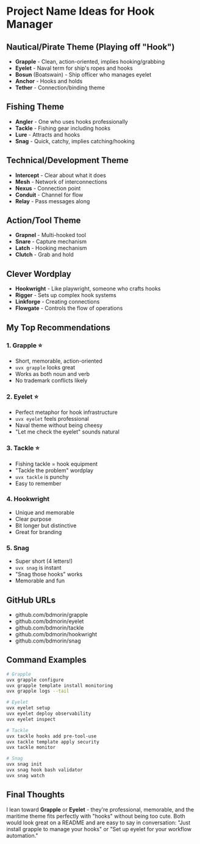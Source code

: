 # Project Name Ideas for Hook Manager

## Nautical/Pirate Theme (Playing off "Hook")
- **Grapple** - Clean, action-oriented, implies hooking/grabbing
- **Eyelet** - Naval term for ship's ropes and hooks
- **Bosun** (Boatswain) - Ship officer who manages eyelet
- **Anchor** - Hooks and holds
- **Tether** - Connection/binding theme

## Fishing Theme
- **Angler** - One who uses hooks professionally
- **Tackle** - Fishing gear including hooks
- **Lure** - Attracts and hooks
- **Snag** - Quick, catchy, implies catching/hooking

## Technical/Development Theme
- **Intercept** - Clear about what it does
- **Mesh** - Network of interconnections
- **Nexus** - Connection point
- **Conduit** - Channel for flow
- **Relay** - Pass messages along

## Action/Tool Theme
- **Grapnel** - Multi-hooked tool
- **Snare** - Capture mechanism
- **Latch** - Hooking mechanism
- **Clutch** - Grab and hold

## Clever Wordplay
- **Hookwright** - Like playwright, someone who crafts hooks
- **Rigger** - Sets up complex hook systems
- **Linkforge** - Creating connections
- **Flowgate** - Controls the flow of operations

## My Top Recommendations

### 1. **Grapple** ⭐
- Short, memorable, action-oriented
- `uvx grapple` looks great
- Works as both noun and verb
- No trademark conflicts likely

### 2. **Eyelet** ⭐
- Perfect metaphor for hook infrastructure
- `uvx eyelet` feels professional
- Naval theme without being cheesy
- "Let me check the eyelet" sounds natural

### 3. **Tackle** ⭐
- Fishing tackle = hook equipment
- "Tackle the problem" wordplay
- `uvx tackle` is punchy
- Easy to remember

### 4. **Hookwright**
- Unique and memorable
- Clear purpose
- Bit longer but distinctive
- Great for branding

### 5. **Snag**
- Super short (4 letters!)
- `uvx snag` is instant
- "Snag those hooks" works
- Memorable and fun

## GitHub URLs
- github.com/bdmorin/grapple
- github.com/bdmorin/eyelet
- github.com/bdmorin/tackle
- github.com/bdmorin/hookwright
- github.com/bdmorin/snag

## Command Examples
```bash
# Grapple
uvx grapple configure
uvx grapple template install monitoring
uvx grapple logs --tail

# Eyelet
uvx eyelet setup
uvx eyelet deploy observability
uvx eyelet inspect

# Tackle
uvx tackle hooks add pre-tool-use
uvx tackle template apply security
uvx tackle monitor

# Snag
uvx snag init
uvx snag hook bash validator
uvx snag watch
```

## Final Thoughts
I lean toward **Grapple** or **Eyelet** - they're professional, memorable, and the maritime theme fits perfectly with "hooks" without being too cute. Both would look great on a README and are easy to say in conversation: "Just install grapple to manage your hooks" or "Set up eyelet for your workflow automation."